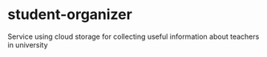 # student-organizer
Service using cloud storage for collecting useful information about teachers in university
